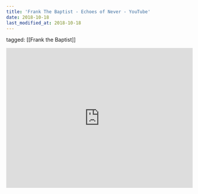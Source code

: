 ```yaml
---
title: 'Frank The Baptist - Echoes of Never - YouTube'
date: 2018-10-18
last_modified_at: 2018-10-18
---
```

tagged: [[Frank the Baptist]]
<iframe allow="accelerometer; autoplay; clipboard-write; encrypted-media; gyroscope; picture-in-picture" allowfullscreen="" frameborder="0" height="375" id="youtube_iframe" src="https://www.youtube.com/embed/MbQo2DeD7G0?feature=oembed&amp;enablejsapi=1&amp;origin=https://safe.txmblr.com&amp;wmode=opaque" width="500"></iframe>